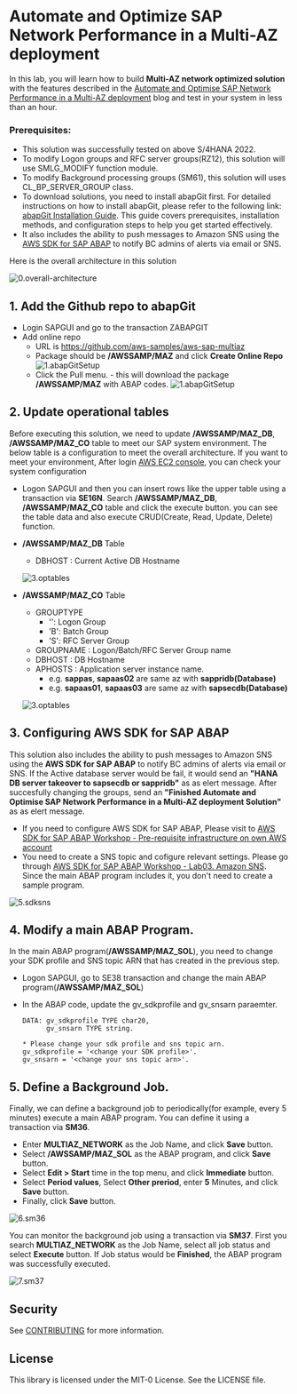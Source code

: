 # Automate and Optimize SAP Network Performance in a Multi-AZ deployment

In this lab, you will learn how to build **Multi-AZ network optimized solution** with the features described in the [Automate and Optimise SAP Network Performance in a Multi-AZ deployment](https://quip-amazon.com/cWW0A5ofzPsn/) blog and test in your system in less than an hour. 

### Prerequisites:

* This solution was successfully tested on above S/4HANA 2022.
* To modify Logon groups and RFC server groups(RZ12), this solution will use SMLG_MODIFY function module.
* To modify Background processing groups (SM61), this solution will uses CL_BP_SERVER_GROUP class.
* To download solutions, you need to install abapGit first. For detailed instructions on how to install abapGit, please refer to the following link: [abapGit Installation Guide](https://docs.abapgit.org/user-guide/getting-started/install.html). This guide covers prerequisites, installation methods, and configuration steps to help you get started effectively.
* It also includes the ability to push messages to Amazon SNS using the [AWS SDK for SAP ABAP](https://aws.amazon.com/blogs/awsforsap/getting-started-with-aws-sdk-for-sap-abap/) to notify BC admins of alerts via email or SNS.

Here is the overall architecture in this solution

![0.overall-architecture](./readmeImage/0.overall-architecture.png)


## 1. Add the Github repo to abapGit

* Login SAPGUI and go to the transaction ZABAPGIT
* Add online repo 
    * URL is https://github.com/aws-samples/aws-sap-multiaz
    * Package should be **/AWSSAMP/MAZ** and click **Create Online Repo**
    ![1.abapGitSetup](./readmeImage/1.abapGitSetup.png)
    * Click the Pull menu. - this will download the package **/AWSSAMP/MAZ** with ABAP codes.
    ![1.abapGitSetup](./readmeImage/1.hitthepull.png)


## 2. Update operational tables

Before executing this solution, we need to update **/AWSSAMP/MAZ_DB**, **/AWSSAMP/MAZ_CO** table to meet our SAP system environment. The below table is a configuration to meet the overall architecture. If you want to meet your environment, After login [AWS EC2 console](https://us-east-1.console.aws.amazon.com/ec2/home?region=us-east-1#Instances:), you can check your system configuration 

* Logon SAPGUI and then you can insert rows like the upper table using a transaction via **SE16N**. Search **/AWSSAMP/MAZ_DB**, **/AWSSAMP/MAZ_CO** table and click the execute button. you can see the table data and also execute CRUD(Create, Read, Update, Delete) function.

* **/AWSSAMP/MAZ_DB** Table
    * DBHOST : Current Active DB Hostname

    ![3.optables](./readmeImage/3.AWSSAMP-MAZ-DB.png)

* **/AWSSAMP/MAZ_CO** Table
    * GROUPTYPE
        * '': Logon Group
        * 'B': Batch Group
        * 'S': RFC Server Group
    * GROUPNAME : Logon/Batch/RFC Server Group name
    * DBHOST : DB Hostname
    * APHOSTS : Application server instance name.
        * e.g. **sappas**, **sapaas02** are same az with **sappridb(Database)**
        * e.g. **sapaas01**, **sapaas03** are same az with **sapsecdb(Database)**
    
    ![3.optables](./readmeImage/3.optables.png)


## 3. Configuring AWS SDK for SAP ABAP

This solution also includes the ability to push messages to Amazon SNS using the **AWS SDK for SAP ABAP** to notify BC admins of alerts via email or SNS. If the Active database server would be fail, it would send an **"HANA DB server takeover to sapsecdb or sappridb"** as as elert message. After succesfully changing the groups, send an **"Finished Automate and Optimise SAP Network Performance in a Multi-AZ deployment Solution"** as as elert message.

* If you need to configure AWS SDK for SAP ABAP, Please visit to [AWS SDK for SAP ABAP Workshop - Pre-requisite infrastructure on own AWS account](https://catalog.workshops.aws/abapsdk/en-US/lab99)
* You need to create a SNS topic and cofigure relevant settings. Please go through [AWS SDK for SAP ABAP Workshop - Lab03. Amazon SNS](https://catalog.workshops.aws/abapsdk/en-US/lab03). Since the main ABAP program includes it, you don't need to create a sample program.
    
![5.sdksns](./readmeImage/5.sdksns.png)

## 4. Modify a main ABAP Program.

In the main ABAP program(**/AWSSAMP/MAZ_SOL**), you need to change your SDK profile and SNS topic ARN that has created in the previous step.

* Logon SAPGUI, go to SE38 transaction and change the main ABAP program(**/AWSSAMP/MAZ_SOL**)
* In the ABAP code, update the gv_sdkprofile and gv_snsarn paraemter.


    ```ABAP
    DATA: gv_sdkprofile TYPE char20,
          gv_snsarn TYPE string.

    * Please change your sdk profile and sns topic arn.
    gv_sdkprofile = '<change your SDK profile>'.
    gv_snsarn = '<change your sns topic arn>'.
    ```

## 5. Define a Background Job.

Finally, we can define a background job to periodically(for example, every 5 minutes) execute a main ABAP program. You can define it using a transaction via **SM36**.

* Enter **MULTIAZ_NETWORK** as the Job Name, and click **Save** button.
* Select **/AWSSAMP/MAZ_SOL** as the ABAP program, and click **Save** button.
* Select **Edit > Start** time in the top menu, and click **Immediate** button.
* Select **Period values**, Select **Other preriod**, enter **5** Minutes, and click **Save** button.
* Finally, click **Save** button.

![6.sm36](./readmeImage/6.sm36.png)

You can monitor the background job using a transaction via **SM37**. First you search **MULTIAZ_NETWORK** as the Job Name, select all job status and select **Execute** button.
If Job status would be **Finished**, the ABAP program was successfully executed. 

![7.sm37](./readmeImage/7.sm37.png)



## Security

See [CONTRIBUTING](CONTRIBUTING.md#security-issue-notifications) for more information.

## License

This library is licensed under the MIT-0 License. See the LICENSE file.

